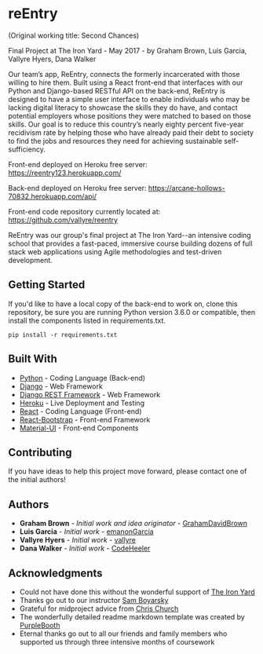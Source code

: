 # reEntry
(Original working title: Second Chances)

Final Project at The Iron Yard - May 2017 - by Graham Brown, Luis Garcia, Vallyre Hyers, Dana Walker

Our team’s app, ReEntry, connects the formerly incarcerated with those willing to hire them.  Built using a React front-end that interfaces with our Python and Django-based RESTful API on the back-end, ReEntry is designed to have a simple user interface to enable individuals who may be lacking digital literacy to showcase the skills they do have, and contact potential employers whose positions they were matched to based on those skills.  Our goal is to reduce this country’s nearly eighty percent five-year recidivism rate by helping those who have already paid their debt to society to find the jobs and resources they need for achieving sustainable self-sufficiency.

Front-end deployed on Heroku free server:
https://reentry123.herokuapp.com/

Back-end deployed on Heroku free server:
https://arcane-hollows-70832.herokuapp.com/api/

Front-end code repository currently located at:
https://github.com/vallyre/reentry

ReEntry was our group's final project at The Iron Yard--an intensive coding school that provides a fast-paced, immersive course building dozens of full stack web applications using Agile methodologies and test-driven development.  

## Getting Started

If you'd like to have a local copy of the back-end to work on, clone this repository, be sure you are running Python version 3.6.0 or compatible, then install the components listed in requirements.txt.

```
pip install -r requirements.txt
```

## Built With

* [Python](https://www.python.org/) - Coding Language (Back-end)
* [Django](https://www.djangoproject.com/) - Web Framework
* [Django REST Framework](http://www.django-rest-framework.org/) - Web Framework
* [Heroku](https://www.heroku.com/) - Live Deployment and Testing
* [React](https://facebook.github.io/react/) - Coding Language (Front-end)
* [React-Bootstrap](https://react-bootstrap.github.io/) - Front-end Framework
* [Material-UI](http://www.material-ui.com/#/) - Front-end Components

## Contributing

If you have ideas to help this project move forward, please contact one of the initial authors!

## Authors

* **Graham Brown** - *Initial work and idea originator* - [GrahamDavidBrown](https://github.com/GrahamDavidBrown/)
* **Luis Garcia** - *Initial work* - [emanonGarcia](https://github.com/emanonGarcia)
* **Vallyre Hyers** - *Initial work* - [vallyre](https://github.com/vallyre)
* **Dana Walker** - *Initial work* - [CodeHeeler](https://github.com/CodeHeeler)

## Acknowledgments

* Could not have done this without the wonderful support of [The Iron Yard](https://www.theironyard.com/)
* Thanks go out to our instructor [Sam Boyarsky](https://github.com/xenic)
* Grateful for midproject advice from [Chris Church](https://github.com/cchurch)
* The wonderfully detailed readme markdown template was created by [PurpleBooth](https://github.com/PurpleBooth)
* Eternal thanks go out to all our friends and family members who supported us through three intensive months of coursework
